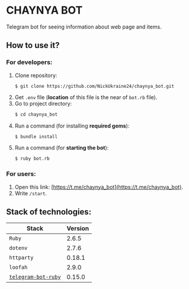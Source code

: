 # CHAYNYA BOT

Telegram bot for seeing information about web page and items.

## How to use it?
### For developers:
1. Clone repository:
    ```shell
    $ git clone https://github.com/NickUkraine24/chaynya_bot.git
    ```
2. Get `.env` file (**location** of this file is the near of `bot.rb` file).
3. Go to project directory:
   ```sh
   $ cd chaynya_bot 
   ```
4. Run a command (for installing **required gems**):
   ```sh
   $ bundle install
   ```
5. Run a command (for **starting the bot**):
    ```sh
    $ ruby bot.rb
    ```
### For users:
1. Open this link: [https://t.me/chaynya_bot](https://t.me/chaynya_bot).
2. Write `/start`.

## Stack of technologies:
| Stack                                                                | Version |
|----------------------------------------------------------------------|---------|
| `Ruby`                                                               | 2.6.5   |
| `dotenv`                                                             | 2.7.6   |
| `httparty`                                                           | 0.18.1  |
| `loofah`                                                             | 2.9.0   |
| [`telegram-bot-ruby`](https://github.com/atipugin/telegram-bot-ruby) | 0.15.0  |
